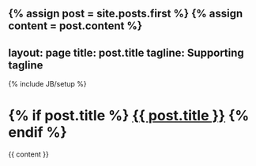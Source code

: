 {% assign post = site.posts.first %}
{% assign content = post.content %}
---
layout: page
title:  post.title
tagline: Supporting tagline
---
{% include JB/setup %}

<h1 class="entry-title">
{% if post.title %}
    <a href="{{ root_url }}{{ post.url }}">{{ post.title }}</a>
{% endif %}
</h1>
<div class="entry-content">{{ content }}</div>